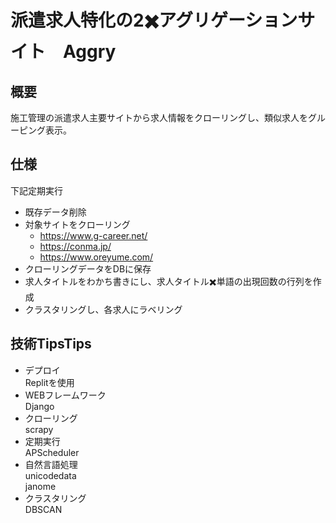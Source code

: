 # 派遣求人特化の2✖️アグリゲーションサイト　Aggry

## 概要
施工管理の派遣求人主要サイトから求人情報をクローリングし、類似求人をグルーピング表示。

## 仕様
下記定期実行
- 既存データ削除
- 対象サイトをクローリング<br>
    - https://www.g-career.net/<br>
    - https://conma.jp/<br>
    - https://www.oreyume.com/
- クローリングデータをDBに保存
- 求人タイトルをわかち書きにし、求人タイトル✖️単語の出現回数の行列を作成
- クラスタリングし、各求人にラベリング


## 技術TipsTips
- デプロイ<br>
Replitを使用
- WEBフレームワーク<br>
Django
- クローリング<br>
scrapy
- 定期実行<br>
APScheduler
- 自然言語処理<br>
unicodedata<br>
janome
- クラスタリング<br>
DBSCAN

